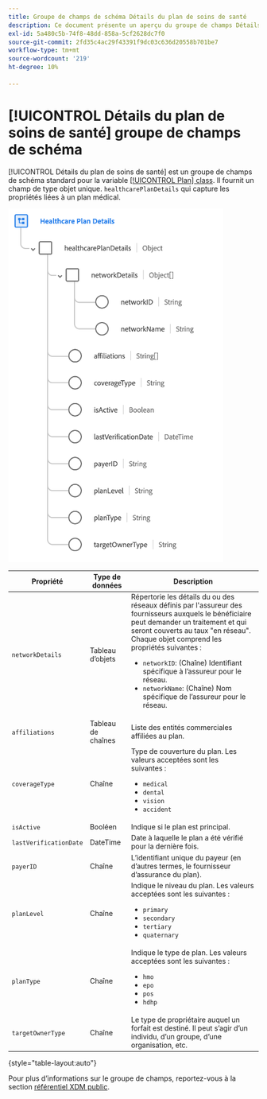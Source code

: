 ```yaml
---
title: Groupe de champs de schéma Détails du plan de soins de santé
description: Ce document présente un aperçu du groupe de champs Détails du plan de soins de santé .
exl-id: 5a480c5b-74f8-48dd-858a-5cf2628dc7f0
source-git-commit: 2fd35c4ac29f43391f9dc03c636d20558b701be7
workflow-type: tm+mt
source-wordcount: '219'
ht-degree: 10%

---
```


# [!UICONTROL Détails du plan de soins de santé] groupe de champs de schéma

[!UICONTROL Détails du plan de soins de santé] est un groupe de champs de schéma standard pour la variable [[!UICONTROL Plan] class](../../classes/plan.md). Il fournit un champ de type objet unique. `healthcarePlanDetails` qui capture les propriétés liées à un plan médical.

![](../../images/field-groups/plan/healthcare-plan-details.png)

| Propriété | Type de données | Description |
| --- | --- | --- |
| `networkDetails` | Tableau d’objets | Répertorie les détails du ou des réseaux définis par l&#39;assureur des fournisseurs auxquels le bénéficiaire peut demander un traitement et qui seront couverts au taux &quot;en réseau&quot;. Chaque objet comprend les propriétés suivantes : <ul><li>`networkID`: (Chaîne) Identifiant spécifique à l’assureur pour le réseau.</li><li>`networkName`: (Chaîne) Nom spécifique de l’assureur pour le réseau.</li></ul> |
| `affiliations` | Tableau de chaînes | Liste des entités commerciales affiliées au plan. |
| `coverageType` | Chaîne | Type de couverture du plan. Les valeurs acceptées sont les suivantes :<ul><li>`medical`</li><li>`dental`</li><li>`vision`</li><li>`accident`</li></ul> |
| `isActive` | Booléen | Indique si le plan est principal. |
| `lastVerificationDate` | DateTime | Date à laquelle le plan a été vérifié pour la dernière fois. |
| `payerID` | Chaîne | L’identifiant unique du payeur (en d’autres termes, le fournisseur d’assurance du plan). |
| `planLevel` | Chaîne | Indique le niveau du plan. Les valeurs acceptées sont les suivantes :<ul><li>`primary`</li><li>`secondary`</li><li>`tertiary`</li><li>`quaternary`</li></ul> |
| `planType` | Chaîne | Indique le type de plan. Les valeurs acceptées sont les suivantes :<ul><li>`hmo`</li><li>`epo`</li><li>`pos`</li><li>`hdhp`</li></ul> |
| `targetOwnerType` | Chaîne | Le type de propriétaire auquel un forfait est destiné. Il peut s’agir d’un individu, d’un groupe, d’une organisation, etc. |

{style=&quot;table-layout:auto&quot;}

Pour plus d’informations sur le groupe de champs, reportez-vous à la section [référentiel XDM public](https://github.com/adobe/xdm/blob/master/docs/reference/fieldgroups/plan/healthcare-plan-details.schema.json).
